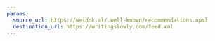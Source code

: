 ```yaml
---
params:
  source_url: https://weidok.al/.well-known/recommendations.opml
  destination_url: https://writingslowly.com/feed.xml
---
```

